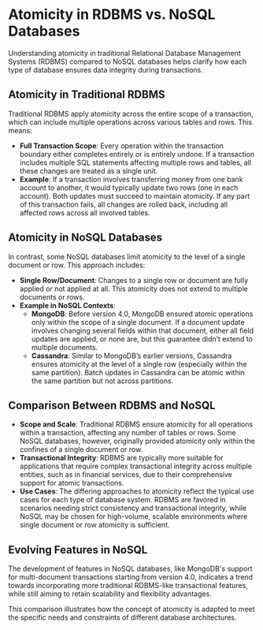 # Atomicity in RDBMS vs. NoSQL Databases

Understanding atomicity in traditional Relational Database Management Systems (RDBMS) compared to NoSQL databases helps clarify how each type of database ensures data integrity during transactions.

## Atomicity in Traditional RDBMS

Traditional RDBMS apply atomicity across the entire scope of a transaction, which can include multiple operations across various tables and rows. This means:

- **Full Transaction Scope**: Every operation within the transaction boundary either completes entirely or is entirely undone. If a transaction includes multiple SQL statements affecting multiple rows and tables, all these changes are treated as a single unit.
- **Example**: If a transaction involves transferring money from one bank account to another, it would typically update two rows (one in each account). Both updates must succeed to maintain atomicity. If any part of this transaction fails, all changes are rolled back, including all affected rows across all involved tables.

## Atomicity in NoSQL Databases

In contrast, some NoSQL databases limit atomicity to the level of a single document or row. This approach includes:

- **Single Row/Document**: Changes to a single row or document are fully applied or not applied at all. This atomicity does not extend to multiple documents or rows.
- **Example in NoSQL Contexts**:
    - **MongoDB**: Before version 4.0, MongoDB ensured atomic operations only within the scope of a single document. If a document update involves changing several fields within that document, either all field updates are applied, or none are, but this guarantee didn’t extend to multiple documents.
    - **Cassandra**: Similar to MongoDB’s earlier versions, Cassandra ensures atomicity at the level of a single row (especially within the same partition). Batch updates in Cassandra can be atomic within the same partition but not across partitions.

## Comparison Between RDBMS and NoSQL

- **Scope and Scale**: Traditional RDBMS ensure atomicity for all operations within a transaction, affecting any number of tables or rows. Some NoSQL databases, however, originally provided atomicity only within the confines of a single document or row.
- **Transactional Integrity**: RDBMS are typically more suitable for applications that require complex transactional integrity across multiple entities, such as in financial services, due to their comprehensive support for atomic transactions.
- **Use Cases**: The differing approaches to atomicity reflect the typical use cases for each type of database system. RDBMS are favored in scenarios needing strict consistency and transactional integrity, while NoSQL may be chosen for high-volume, scalable environments where single document or row atomicity is sufficient.

## Evolving Features in NoSQL

The development of features in NoSQL databases, like MongoDB's support for multi-document transactions starting from version 4.0, indicates a trend towards incorporating more traditional RDBMS-like transactional features, while still aiming to retain scalability and flexibility advantages.

This comparison illustrates how the concept of atomicity is adapted to meet the specific needs and constraints of different database architectures.
